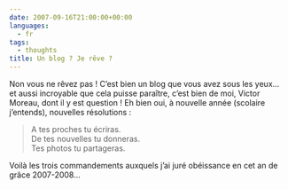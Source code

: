 ```yaml
---
date: 2007-09-16T21:00:00+00:00
languages:
  - fr
tags:
  - thoughts
title: Un blog ? Je rêve ?
---
```


Non vous ne rêvez pas ! C’est bien un blog que vous avez sous les yeux... et aussi incroyable que cela puisse paraître, c’est bien de moi, Victor Moreau, dont il y est question ! Eh bien oui, à nouvelle année (scolaire j’entends), nouvelles résolutions :

> A tes proches tu écriras.  
> De tes nouvelles tu donneras.  
> Tes photos tu partageras.  

Voilà les trois commandements auxquels j’ai juré obéissance en cet an de grâce 2007-2008...
